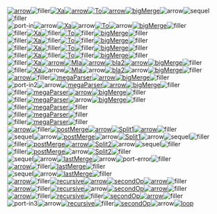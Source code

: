 [![arrow](flowdev/flow-bigTestFlow750-0-0-arrow.svg)](https://google.com?q=Data)![filler](flowdev/flow-bigTestFlow750-filler-16-24.svg)[![Xa](flowdev/flow-bigTestFlow750-2-0-Xa.svg)](https://google.com?q=Data)[![arrow](flowdev/flow-bigTestFlow750-3-0-arrow.svg)](https://google.com?q=Data)[![To](flowdev/flow-bigTestFlow750-4-0-To.svg)](https://google.com?q=To)[![arrow](flowdev/flow-bigTestFlow750-5-0-arrow.svg)](https://google.com?q=BigDataType)[![bigMerge](flowdev/flow-bigTestFlow750-6-0-bigMerge.svg)](https://google.com?q=bigMerge)![arrow](flowdev/flow-bigTestFlow750-7-0-arrow.svg)![sequel](flowdev/flow-bigTestFlow750-8-0-sequel.svg)![filler](flowdev/flow-bigTestFlow750-filler-3-24.svg)\
![port-in](flowdev/flow-bigTestFlow750-0-1-port-in.svg)![arrow](flowdev/flow-bigTestFlow750-1-1-arrow.svg)[![Xa](flowdev/flow-bigTestFlow750-2-1-Xa.svg)](https://google.com?q=Data)![arrow](flowdev/flow-bigTestFlow750-3-1-arrow.svg)[![To](flowdev/flow-bigTestFlow750-4-1-To.svg)](https://google.com?q=To)![arrow](flowdev/flow-bigTestFlow750-5-1-arrow.svg)[![bigMerge](flowdev/flow-bigTestFlow750-6-1-bigMerge.svg)](https://google.com?q=bigMerge)![filler](flowdev/flow-bigTestFlow750-filler-36-24.svg)\
![filler](flowdev/flow-bigTestFlow750-filler-128-24.svg)[![Xa](flowdev/flow-bigTestFlow750-1-2-Xa.svg)](https://google.com?q=Data)![filler](flowdev/flow-bigTestFlow750-filler-112-24.svg)[![To](flowdev/flow-bigTestFlow750-3-2-To.svg)](https://google.com?q=TextSemantics)![filler](flowdev/flow-bigTestFlow750-filler-212-24.svg)[![bigMerge](flowdev/flow-bigTestFlow750-5-2-bigMerge.svg)](https://google.com?q=bigMerge)![filler](flowdev/flow-bigTestFlow750-filler-36-24.svg)\
![filler](flowdev/flow-bigTestFlow750-filler-128-24.svg)[![Xa](flowdev/flow-bigTestFlow750-1-3-Xa.svg)](https://google.com?q=Data)![filler](flowdev/flow-bigTestFlow750-filler-112-24.svg)[![To](flowdev/flow-bigTestFlow750-3-3-To.svg)](https://google.com?q=To)![filler](flowdev/flow-bigTestFlow750-filler-212-24.svg)[![bigMerge](flowdev/flow-bigTestFlow750-5-3-bigMerge.svg)](https://google.com?q=bigMerge)![filler](flowdev/flow-bigTestFlow750-filler-36-24.svg)\
![filler](flowdev/flow-bigTestFlow750-filler-128-24.svg)[![Xa](flowdev/flow-bigTestFlow750-1-4-Xa.svg)](https://google.com?q=Data)![filler](flowdev/flow-bigTestFlow750-filler-112-24.svg)[![To](flowdev/flow-bigTestFlow750-3-4-To.svg)](https://google.com?q=LiteralParser)![filler](flowdev/flow-bigTestFlow750-filler-212-24.svg)[![bigMerge](flowdev/flow-bigTestFlow750-5-4-bigMerge.svg)](https://google.com?q=bigMerge)![filler](flowdev/flow-bigTestFlow750-filler-36-24.svg)\
![filler](flowdev/flow-bigTestFlow750-filler-128-24.svg)[![Xa](flowdev/flow-bigTestFlow750-1-5-Xa.svg)](https://google.com?q=Data)![filler](flowdev/flow-bigTestFlow750-filler-112-24.svg)[![To](flowdev/flow-bigTestFlow750-3-5-To.svg)](https://google.com?q=NaturalParser)![filler](flowdev/flow-bigTestFlow750-filler-212-24.svg)[![bigMerge](flowdev/flow-bigTestFlow750-5-5-bigMerge.svg)](https://google.com?q=bigMerge)![filler](flowdev/flow-bigTestFlow750-filler-36-24.svg)\
![filler](flowdev/flow-bigTestFlow750-filler-128-24.svg)[![Xa](flowdev/flow-bigTestFlow750-1-6-Xa.svg)](https://google.com?q=Data)[![arrow](flowdev/flow-bigTestFlow750-2-6-arrow.svg)](https://google.com?q=Data)[![Mla](flowdev/flow-bigTestFlow750-3-6-Mla.svg)](https://google.com?q=Blue)[![arrow](flowdev/flow-bigTestFlow750-4-6-arrow.svg)](https://google.com?q=Data2)[![bla2](flowdev/flow-bigTestFlow750-5-6-bla2.svg)](https://google.com?q=Blue)[![arrow](flowdev/flow-bigTestFlow750-6-6-arrow.svg)](https://google.com?q=Data)[![bigMerge](flowdev/flow-bigTestFlow750-7-6-bigMerge.svg)](https://google.com?q=bigMerge)![filler](flowdev/flow-bigTestFlow750-filler-36-24.svg)\
![filler](flowdev/flow-bigTestFlow750-filler-128-24.svg)[![Xa](flowdev/flow-bigTestFlow750-1-7-Xa.svg)](https://google.com?q=Data)![arrow](flowdev/flow-bigTestFlow750-2-7-arrow.svg)[![Mla](flowdev/flow-bigTestFlow750-3-7-Mla.svg)](https://google.com?q=Blue)![arrow](flowdev/flow-bigTestFlow750-4-7-arrow.svg)[![bla2](flowdev/flow-bigTestFlow750-5-7-bla2.svg)](https://google.com?q=Blue)![arrow](flowdev/flow-bigTestFlow750-6-7-arrow.svg)[![bigMerge](flowdev/flow-bigTestFlow750-7-7-bigMerge.svg)](https://google.com?q=bigMerge)![filler](flowdev/flow-bigTestFlow750-filler-36-24.svg)\
[![arrow](flowdev/flow-bigTestFlow750-0-8-arrow.svg)](https://google.com?q=Data3)![filler](flowdev/flow-bigTestFlow750-filler-24-24.svg)[![megaParser](flowdev/flow-bigTestFlow750-2-8-megaParser.svg)](https://google.com?q=MegaParser)[![arrow](flowdev/flow-bigTestFlow750-3-8-arrow.svg)](https://google.com?q=Data)[![bigMerge](flowdev/flow-bigTestFlow750-4-8-bigMerge.svg)](https://google.com?q=bigMerge)![filler](flowdev/flow-bigTestFlow750-filler-36-24.svg)\
![port-in2](flowdev/flow-bigTestFlow750-0-9-port-in2.svg)![arrow](flowdev/flow-bigTestFlow750-1-9-arrow.svg)[![megaParser](flowdev/flow-bigTestFlow750-2-9-megaParser.svg)](https://google.com?q=MegaParser)[![arrow](flowdev/flow-bigTestFlow750-3-9-arrow.svg)](https://google.com?q=Data2)[![bigMerge](flowdev/flow-bigTestFlow750-4-9-bigMerge.svg)](https://google.com?q=bigMerge)![filler](flowdev/flow-bigTestFlow750-filler-36-24.svg)\
![filler](flowdev/flow-bigTestFlow750-filler-152-24.svg)[![megaParser](flowdev/flow-bigTestFlow750-1-10-megaParser.svg)](https://google.com?q=MegaParser)[![arrow](flowdev/flow-bigTestFlow750-2-10-arrow.svg)](https://google.com?q=Data3)[![bigMerge](flowdev/flow-bigTestFlow750-3-10-bigMerge.svg)](https://google.com?q=bigMerge)![filler](flowdev/flow-bigTestFlow750-filler-36-24.svg)\
![filler](flowdev/flow-bigTestFlow750-filler-152-24.svg)[![megaParser](flowdev/flow-bigTestFlow750-1-11-megaParser.svg)](https://google.com?q=TextSemantics)![arrow](flowdev/flow-bigTestFlow750-2-11-arrow.svg)[![bigMerge](flowdev/flow-bigTestFlow750-3-11-bigMerge.svg)](https://google.com?q=bigMerge)![filler](flowdev/flow-bigTestFlow750-filler-36-24.svg)\
![filler](flowdev/flow-bigTestFlow750-filler-152-24.svg)[![megaParser](flowdev/flow-bigTestFlow750-1-12-megaParser.svg)](https://google.com?q=MegaParser)![filler](flowdev/flow-bigTestFlow750-filler-456-24.svg)\
![filler](flowdev/flow-bigTestFlow750-filler-152-24.svg)[![megaParser](flowdev/flow-bigTestFlow750-1-13-megaParser.svg)](https://google.com?q=LiteralParser)![filler](flowdev/flow-bigTestFlow750-filler-456-24.svg)\
![filler](flowdev/flow-bigTestFlow750-filler-152-24.svg)[![megaParser](flowdev/flow-bigTestFlow750-1-14-megaParser.svg)](https://google.com?q=NaturalParser)![filler](flowdev/flow-bigTestFlow750-filler-456-24.svg)\
[![arrow](flowdev/flow-bigTestFlow750-0-15-arrow.svg)](https://google.com?q=MergedData)![filler](flowdev/flow-bigTestFlow750-filler-20-24.svg)[![postMerge](flowdev/flow-bigTestFlow750-2-15-postMerge.svg)](https://google.com?q=PostMerge)[![arrow](flowdev/flow-bigTestFlow750-3-15-arrow.svg)](https://google.com?q=MergedData)[![Split1](flowdev/flow-bigTestFlow750-4-15-Split1.svg)](https://google.com?q=Split1)[![arrow](flowdev/flow-bigTestFlow750-5-15-arrow.svg)](https://google.com?q=MergedData)![filler](flowdev/flow-bigTestFlow750-filler-88-24.svg)\
![sequel](flowdev/flow-bigTestFlow750-0-16-sequel.svg)![arrow](flowdev/flow-bigTestFlow750-1-16-arrow.svg)[![postMerge](flowdev/flow-bigTestFlow750-2-16-postMerge.svg)](https://google.com?q=PostMerge)![arrow](flowdev/flow-bigTestFlow750-3-16-arrow.svg)[![Split1](flowdev/flow-bigTestFlow750-4-16-Split1.svg)](https://google.com?q=Split1)![arrow](flowdev/flow-bigTestFlow750-5-16-arrow.svg)![sequel](flowdev/flow-bigTestFlow750-6-16-sequel.svg)![filler](flowdev/flow-bigTestFlow750-filler-68-24.svg)\
![filler](flowdev/flow-bigTestFlow750-filler-180-24.svg)[![postMerge](flowdev/flow-bigTestFlow750-1-17-postMerge.svg)](https://google.com?q=PostMerge)[![arrow](flowdev/flow-bigTestFlow750-2-17-arrow.svg)](https://google.com?q=MergedData)[![Split2](flowdev/flow-bigTestFlow750-3-17-Split2.svg)](https://google.com?q=Split2)![arrow](flowdev/flow-bigTestFlow750-4-17-arrow.svg)![sequel](flowdev/flow-bigTestFlow750-5-17-sequel.svg)![filler](flowdev/flow-bigTestFlow750-filler-109-24.svg)\
![filler](flowdev/flow-bigTestFlow750-filler-180-24.svg)[![postMerge](flowdev/flow-bigTestFlow750-1-18-postMerge.svg)](https://google.com?q=PostMerge)![arrow](flowdev/flow-bigTestFlow750-2-18-arrow.svg)[![Split2](flowdev/flow-bigTestFlow750-3-18-Split2.svg)](https://google.com?q=Split2)![filler](flowdev/flow-bigTestFlow750-filler-142-24.svg)\
![sequel](flowdev/flow-bigTestFlow750-0-19-sequel.svg)![arrow](flowdev/flow-bigTestFlow750-1-19-arrow.svg)[![lastMerge](flowdev/flow-bigTestFlow750-2-19-lastMerge.svg)](https://google.com?q=lastMerge)![arrow](flowdev/flow-bigTestFlow750-3-19-arrow.svg)![port-error](flowdev/flow-bigTestFlow750-4-19-port-error.svg)![filler](flowdev/flow-bigTestFlow750-filler-415-24.svg)\
[![arrow](flowdev/flow-bigTestFlow750-0-20-arrow.svg)](https://google.com?q=MergedData)![filler](flowdev/flow-bigTestFlow750-filler-20-24.svg)[![lastMerge](flowdev/flow-bigTestFlow750-2-20-lastMerge.svg)](https://google.com?q=lastMerge)![filler](flowdev/flow-bigTestFlow750-filler-468-24.svg)\
![sequel](flowdev/flow-bigTestFlow750-0-21-sequel.svg)![arrow](flowdev/flow-bigTestFlow750-1-21-arrow.svg)[![lastMerge](flowdev/flow-bigTestFlow750-2-21-lastMerge.svg)](https://google.com?q=lastMerge)![filler](flowdev/flow-bigTestFlow750-filler-468-24.svg)\
[![arrow](flowdev/flow-bigTestFlow750-0-22-arrow.svg)](https://google.com?q=Data)![filler](flowdev/flow-bigTestFlow750-filler-24-24.svg)[![recursive](flowdev/flow-bigTestFlow750-2-22-recursive.svg)](https://google.com?q=recursive)[![arrow](flowdev/flow-bigTestFlow750-3-22-arrow.svg)](https://google.com?q=Data)[![secondOp](flowdev/flow-bigTestFlow750-4-22-secondOp.svg)](https://google.com?q=secondOp)[![arrow](flowdev/flow-bigTestFlow750-5-22-arrow.svg)](https://google.com?q=Data)![filler](flowdev/flow-bigTestFlow750-filler-172-24.svg)\
[![arrow](flowdev/flow-bigTestFlow750-0-23-arrow.svg)](https://google.com?q=data2)![filler](flowdev/flow-bigTestFlow750-filler-24-24.svg)[![recursive](flowdev/flow-bigTestFlow750-2-23-recursive.svg)](https://google.com?q=recursive)![arrow](flowdev/flow-bigTestFlow750-3-23-arrow.svg)[![secondOp](flowdev/flow-bigTestFlow750-4-23-secondOp.svg)](https://google.com?q=secondOp)[![arrow](flowdev/flow-bigTestFlow750-5-23-arrow.svg)](https://google.com?q=data2)![filler](flowdev/flow-bigTestFlow750-filler-172-24.svg)\
[![arrow](flowdev/flow-bigTestFlow750-0-24-arrow.svg)](https://google.com?q=Data3)![filler](flowdev/flow-bigTestFlow750-filler-24-24.svg)[![recursive](flowdev/flow-bigTestFlow750-2-24-recursive.svg)](https://google.com?q=recursive)![filler](flowdev/flow-bigTestFlow750-filler-112-24.svg)[![secondOp](flowdev/flow-bigTestFlow750-4-24-secondOp.svg)](https://google.com?q=secondOp)[![arrow](flowdev/flow-bigTestFlow750-5-24-arrow.svg)](https://google.com?q=Data3)![filler](flowdev/flow-bigTestFlow750-filler-172-24.svg)\
![port-in3](flowdev/flow-bigTestFlow750-0-25-port-in3.svg)![arrow](flowdev/flow-bigTestFlow750-1-25-arrow.svg)[![recursive](flowdev/flow-bigTestFlow750-2-25-recursive.svg)](https://google.com?q=recursive)![filler](flowdev/flow-bigTestFlow750-filler-112-24.svg)[![secondOp](flowdev/flow-bigTestFlow750-4-25-secondOp.svg)](https://google.com?q=secondOp)![arrow](flowdev/flow-bigTestFlow750-5-25-arrow.svg)[![loop](flowdev/flow-bigTestFlow750-6-25-loop.svg)](https://google.com?q=recursive)

